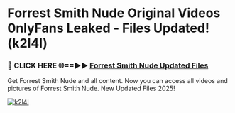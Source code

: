 # Forrest Smith Nude Original Videos 0nlyFans Leaked - Files Updated! (k2l4l)

<h3>🔴 CLICK HERE 🌐==►► <a href="https://tinyurl.com/52m3yx9h" rel="nofollow">Forrest Smith Nude Updated Files</a></h3>

Get Forrest Smith Nude and all content. Now you can access all videos and pictures of Forrest Smith Nude. New Updated Files 2025!

[![k2l4l](https://i.imgur.com/TnHtlc8.gif)](https://tinyurl.com/52m3yx9h)
